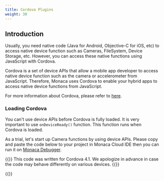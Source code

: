 ```yaml
---
title: Cordova Plugins
weight: 30
---
```


## Introduction

Usually, you need native code (Java for Android, Objective-C for iOS,
etc) to access native device function such as Cameras, FileSystem,
Device Storage, etc. However, you can access these native functions
using JavaScript with Cordova.

Cordova is a set of device APIs that allow a mobile app developer to
access native device function such as the camera or accelerometer from
JavaScript. Therefore, Monaca uses Cordova to enable your hybrid apps to
access native device functions from JavaScript.

For more information about Cordova, please refer to
[here](https://cordova.apache.org/).

### Loading Cordova

You can't use device APIs before Cordova is fully loaded. It is very
important to use `onDeviceReady()` function. This function runs when
Cordova is loaded.

As a trial, let's start up Camera functions by using device APIs. Please
copy and paste the code below to your project in Monaca Cloud IDE then
you can run it on [Monaca Debugger](/en/debugger/).

{{<note>}}
    This code was written for Cordova 4.1. We apologize in advance in case the code may behave differently on various devices.
{{</note>}}

{{<highlight html>}}
<!DOCTYPE HTML>
<html>
<head>
    <meta charset="utf-8">
    <meta name="viewport" content="width=device-width, height=device-height, initial-scale=1, maximum-scale=1, user-scalable=no">
    <script src="components/loader.js"></script>
    <script>
        document.addEventListener ("deviceready", onDeviceReady, false);

        //these functions runs when Cordova is ready
        function onDeviceReady () {
            alert ('Cordova is ready!');
        }

        function snapPicture () {
            navigator.camera.getPicture (successCallback, FailCallback, {destinationType: Camera.DestinationType.DATA_URL});

            //Success Callback
            function successCallback (imageData) {
                //Display image
                var image = document.getElementById ('picture');
                image.src = "data:image/jpeg;base64, " + imageData;
            }

            //Error CallBack
            function FailCallback (message) {
                alert ('Error!!!: ' + message);
            }
        }
    </script>
</head>
<body>
    <h1>Camera Sample</h1>
    <input type="button" onclick="snapPicture()" value="Snap" ><br><br>
    <img id="picture" src="" width="150" height="150">
</body>
</html>
{{</highlight>}}


## Changing Cordova Version

For new created projects, the latest Cordova version available in Monaca
will be automatically applied. However, you can upgrade your existing
projects to the latest Cordova version as following:

1.  From Monaca Cloud IDE, go to `Config` &rarr; `Manage Cordova Plugins`.
2.  Select the preferred Cordova Version from the dropdown list as shown
    below.

    {{<img src="/images/monaca_ide/manual/dependencies/cordova_plugin/3.png">}}


{{<note>}}
    You can't downgrade to older Cordova versions once your projects are upgraded. A backup of the project is automatically created before conversion.
{{</note>}}

##  Cordova Plugins in Monaca

Right from Monaca Cloud IDE, you can easily include standard (core) and
third-party Cordova plugins.

- Standard Cordova plugins refer to a minimal set of Cordova APIs such as Battery, Camera, Contacts, Devices and so on. Please refer to [Core Cordova Plugins](/en/reference/cordova_6.5/).

- Third-party Cordova plugins refer to other existing Cordova plugins. There are [some third-party Cordova plugins](/en/reference/third_party_phonegap/) which you can add to your project right from Monaca Cloud IDE. You can also import other third-party Cordova plugins. Let's call these imported third-party Cordova plugins as external third-party Cordova plugins.

##  Add/Import Cordova Plugins

In order to add a Cordova plugin into your project, please do as
follows:

1.  From Monaca Cloud IDE, go to `File` &rarr; `Manage Cordova plugin` or
    `Config` &rarr; `Manage Cordova plugin`.
2.  Then, Manage Cordova Plugins page will be shown. In this page,
    standardard and some third-party Cordova plugins are listed.
    Mouseover a plugin and click on {{<guilabel name="Enable">}} to add the plugin. If you
    cannot find the plugin you want in the list, you can import other
    third-party Cordova plugins by using {{<guilabel name="Import Cordova Plugin">}} button. A
    project containing external third-party Cordova plugin(s) requires a
    custom built Monaca Debugger. Please refer to [Monaca Debugger with Custom Cordova Plugin](../custom_cordova_plugin/#debugger-for-custom-plugins).

    {{<img src="/images/monaca_ide/manual/dependencies/cordova_plugin/1.png">}}


3.  Once a plugin is enabled/imported, you might want to configure it.
    Mouseover a plugin you want to config and click {{<guilabel name="Config">}} to open a
    plugin's settig dialog where you can change the plugin's version and
    set plugin's parameter(s).

    {{<img src="/images/monaca_ide/manual/dependencies/cordova_plugin/2.png">}}

    {{<img src="/images/monaca_ide/manual/dependencies/cordova_plugin/4.png">}}
